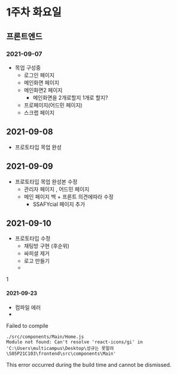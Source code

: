 # 1주차 화요일

## 프론트엔드 

### 2021-09-07

- 목업 구성중
  - 로그인 페이지
  - 메인화면 페이지
  - 메인화면2 페이지
    - 메인화면을 2개로할지 1개로 할지?
  - 프로페이지(어드민 페이지)
  - 스크랩 페이지



## 2021-09-08

- 프로토타입 목업 완성



## 2021-09-09

- 프로토타입 목업 완성본 수정
  - 관리자 페이지 , 어드민 페이지
  - 메인 페이지 백 + 프론트 의견에따라 수정
    - SSAFYcial 페이지 추가



## 2021-09-10

- 프로토타입 수정 
  - 채팅방 구현 (후순위)
  - 싸피셜 제거
  - 로고 만들기
  - 



1

#### 2021-09-23

- 컴파일 에러
- 

Failed to compile

```
./src/components/Main/Home.js
Module not found: Can't resolve 'react-icons/gi' in 'C:\Users\multicampus\Desktop\성규는 못말려\S05P21C103\frontend\src\components\Main'
```

This error occurred during the build time and cannot be dismissed.

